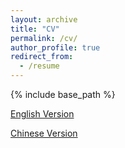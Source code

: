 ```yaml
---
layout: archive
title: "CV"
permalink: /cv/
author_profile: true
redirect_from:
  - /resume
---
```


{% include base_path %}

[English Version](/files/Resume_E.pdf)

[Chinese Version](https://qianruhuang.github.io/files/Resume_C.pdf)


